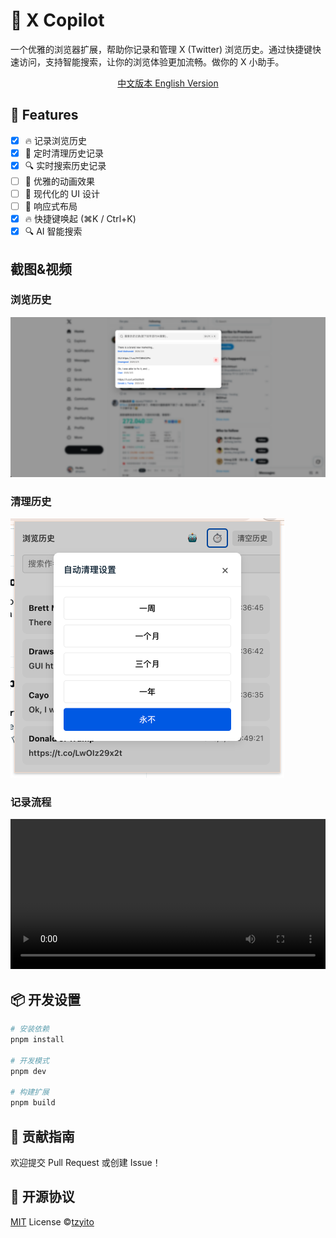 # 🌟 X Copilot

一个优雅的浏览器扩展，帮助你记录和管理 X (Twitter) 浏览历史。通过快捷键快速访问，支持智能搜索，让你的浏览体验更加流畅。做你的 X 小助手。

<div align="center">
    <a href="./README.zh-CN.md">
        中文版本
    </a>
    <a href="./README.en-US.md">
        English Version
    </a>
</div>

## 🚀 Features

- [x] 🔥 记录浏览历史
- [x] 🎯 定时清理历史记录
- [x] 🔍 实时搜索历史记录
- [ ] 💫 优雅的动画效果
- [ ] 🌈 现代化的 UI 设计
- [ ] 📱 响应式布局
- [x] 🔥 快捷键唤起 (⌘K / Ctrl+K)
- [x] 🔍 AI 智能搜索

## 截图&视频

### 浏览历史

![image](./public/screenshots/history.png)

### 清理历史

![image](./public/screenshots/clean_history.png)

### 记录流程

<video src="https://github.com/Tzyito/x-copilot/releases/download/record_video/record.mp4" width="100%" height="240" controls></video>

## 📦 开发设置

```bash
# 安装依赖
pnpm install

# 开发模式
pnpm dev

# 构建扩展
pnpm build
```

## 🤝 贡献指南

欢迎提交 Pull Request 或创建 Issue！

## 📄 开源协议

[MIT](./LICENSE) License ©[tzyito](https://github.com/tzyito)
